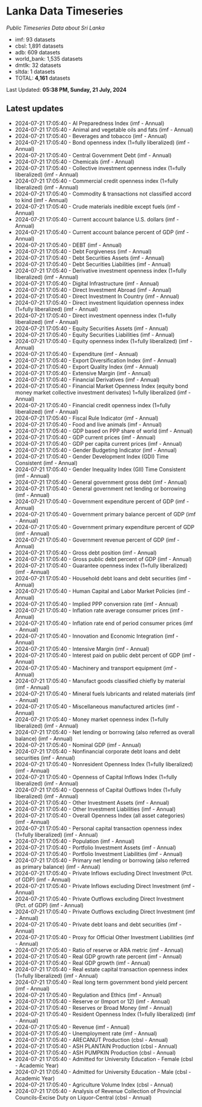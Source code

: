 # Lanka Data Timeseries
*Public Timeseries Data about Sri Lanka*

* imf: 93 datasets
* cbsl: 1,891 datasets
* adb: 609 datasets
* world_bank: 1,535 datasets
* dmtlk: 32 datasets
* sltda: 1 datasets
* TOTAL: **4,161** datasets

Last Updated: **05:38 PM, Sunday, 21 July, 2024**

## Latest updates

* 2024-07-21 17:05:40 - AI Preparedness Index (imf - Annual)
* 2024-07-21 17:05:40 - Animal and vegetable oils and fats (imf - Annual)
* 2024-07-21 17:05:40 - Beverages and tobacco (imf - Annual)
* 2024-07-21 17:05:40 - Bond openness index (1=fully liberalized) (imf - Annual)
* 2024-07-21 17:05:40 - Central Government Debt (imf - Annual)
* 2024-07-21 17:05:40 - Chemicals (imf - Annual)
* 2024-07-21 17:05:40 - Collective investment openness index (1=fully liberalized) (imf - Annual)
* 2024-07-21 17:05:40 - Commercial credit openness index (1=fully liberalized) (imf - Annual)
* 2024-07-21 17:05:40 - Commodity & transactions not classified accord to kind (imf - Annual)
* 2024-07-21 17:05:40 - Crude materials inedible except fuels (imf - Annual)
* 2024-07-21 17:05:40 - Current account balance U.S. dollars (imf - Annual)
* 2024-07-21 17:05:40 - Current account balance percent of GDP (imf - Annual)
* 2024-07-21 17:05:40 - DEBT (imf - Annual)
* 2024-07-21 17:05:40 - Debt Forgiveness (imf - Annual)
* 2024-07-21 17:05:40 - Debt Securities Assets (imf - Annual)
* 2024-07-21 17:05:40 - Debt Securities Liabilities (imf - Annual)
* 2024-07-21 17:05:40 - Derivative investment openness index (1=fully liberalized) (imf - Annual)
* 2024-07-21 17:05:40 - Digital Infrastructure (imf - Annual)
* 2024-07-21 17:05:40 - Direct Investment Abroad (imf - Annual)
* 2024-07-21 17:05:40 - Direct Investment In Country (imf - Annual)
* 2024-07-21 17:05:40 - Direct investment liquidation openness index (1=fully liberalized) (imf - Annual)
* 2024-07-21 17:05:40 - Direct investment openness index (1=fully liberalized) (imf - Annual)
* 2024-07-21 17:05:40 - Equity Securities Assets (imf - Annual)
* 2024-07-21 17:05:40 - Equity Securities Liabilities (imf - Annual)
* 2024-07-21 17:05:40 - Equity openness index (1=fully liberalized) (imf - Annual)
* 2024-07-21 17:05:40 - Expenditure (imf - Annual)
* 2024-07-21 17:05:40 - Export Diversification Index (imf - Annual)
* 2024-07-21 17:05:40 - Export Quality Index (imf - Annual)
* 2024-07-21 17:05:40 - Extensive Margin (imf - Annual)
* 2024-07-21 17:05:40 - Financial Derivatives (imf - Annual)
* 2024-07-21 17:05:40 - Financial Market Openness Index (equity bond money market collective investment derivates) 1=fully liberalized (imf - Annual)
* 2024-07-21 17:05:40 - Financial credit openness index (1=fully liberalized) (imf - Annual)
* 2024-07-21 17:05:40 - Fiscal Rule Indicator (imf - Annual)
* 2024-07-21 17:05:40 - Food and live animals (imf - Annual)
* 2024-07-21 17:05:40 - GDP based on PPP share of world (imf - Annual)
* 2024-07-21 17:05:40 - GDP current prices (imf - Annual)
* 2024-07-21 17:05:40 - GDP per capita current prices (imf - Annual)
* 2024-07-21 17:05:40 - Gender Budgeting Indicator (imf - Annual)
* 2024-07-21 17:05:40 - Gender Development Index (GDI) Time Consistent (imf - Annual)
* 2024-07-21 17:05:40 - Gender Inequality Index (GII) Time Consistent (imf - Annual)
* 2024-07-21 17:05:40 - General government gross debt (imf - Annual)
* 2024-07-21 17:05:40 - General government net lending or borrowing (imf - Annual)
* 2024-07-21 17:05:40 - Government expenditure percent of GDP (imf - Annual)
* 2024-07-21 17:05:40 - Government primary balance percent of GDP (imf - Annual)
* 2024-07-21 17:05:40 - Government primary expenditure percent of GDP (imf - Annual)
* 2024-07-21 17:05:40 - Government revenue percent of GDP (imf - Annual)
* 2024-07-21 17:05:40 - Gross debt position (imf - Annual)
* 2024-07-21 17:05:40 - Gross public debt percent of GDP (imf - Annual)
* 2024-07-21 17:05:40 - Guarantee openness index (1=fully liberalized) (imf - Annual)
* 2024-07-21 17:05:40 - Household debt loans and debt securities (imf - Annual)
* 2024-07-21 17:05:40 - Human Capital and Labor Market Policies (imf - Annual)
* 2024-07-21 17:05:40 - Implied PPP conversion rate (imf - Annual)
* 2024-07-21 17:05:40 - Inflation rate average consumer prices (imf - Annual)
* 2024-07-21 17:05:40 - Inflation rate end of period consumer prices (imf - Annual)
* 2024-07-21 17:05:40 - Innovation and Economic Integration (imf - Annual)
* 2024-07-21 17:05:40 - Intensive Margin (imf - Annual)
* 2024-07-21 17:05:40 - Interest paid on public debt percent of GDP (imf - Annual)
* 2024-07-21 17:05:40 - Machinery and transport equipment (imf - Annual)
* 2024-07-21 17:05:40 - Manufact goods classified chiefly by material (imf - Annual)
* 2024-07-21 17:05:40 - Mineral fuels lubricants and related materials (imf - Annual)
* 2024-07-21 17:05:40 - Miscellaneous manufactured articles (imf - Annual)
* 2024-07-21 17:05:40 - Money market openness index (1=fully liberalized) (imf - Annual)
* 2024-07-21 17:05:40 - Net lending or borrowing (also referred as overall balance) (imf - Annual)
* 2024-07-21 17:05:40 - Nominal GDP (imf - Annual)
* 2024-07-21 17:05:40 - Nonfinancial corporate debt loans and debt securities (imf - Annual)
* 2024-07-21 17:05:40 - Nonresident Openness Index (1=fully liberalized) (imf - Annual)
* 2024-07-21 17:05:40 - Openness of Capital Inflows Index (1=fully liberalized) (imf - Annual)
* 2024-07-21 17:05:40 - Openness of Capital Outflows Index (1=fully liberalized) (imf - Annual)
* 2024-07-21 17:05:40 - Other Investment Assets (imf - Annual)
* 2024-07-21 17:05:40 - Other Investment Liabilities (imf - Annual)
* 2024-07-21 17:05:40 - Overall Openness Index (all asset categories) (imf - Annual)
* 2024-07-21 17:05:40 - Personal capital transaction openness index (1=fully liberalized) (imf - Annual)
* 2024-07-21 17:05:40 - Population (imf - Annual)
* 2024-07-21 17:05:40 - Portfolio Investment Assets (imf - Annual)
* 2024-07-21 17:05:40 - Portfolio Investment Liabilities (imf - Annual)
* 2024-07-21 17:05:40 - Primary net lending or borrowing (also referred as primary balance) (imf - Annual)
* 2024-07-21 17:05:40 - Private Inflows excluding Direct Investment (Pct. of GDP) (imf - Annual)
* 2024-07-21 17:05:40 - Private Inflows excluding Direct Investment (imf - Annual)
* 2024-07-21 17:05:40 - Private Outflows excluding Direct Investment (Pct. of GDP) (imf - Annual)
* 2024-07-21 17:05:40 - Private Outflows excluding Direct Investment (imf - Annual)
* 2024-07-21 17:05:40 - Private debt loans and debt securities (imf - Annual)
* 2024-07-21 17:05:40 - Proxy for Official Other Investment Liabilities (imf - Annual)
* 2024-07-21 17:05:40 - Ratio of reserve or ARA metric (imf - Annual)
* 2024-07-21 17:05:40 - Real GDP growth rate percent (imf - Annual)
* 2024-07-21 17:05:40 - Real GDP growth (imf - Annual)
* 2024-07-21 17:05:40 - Real estate capital transaction openness index (1=fully liberalized) (imf - Annual)
* 2024-07-21 17:05:40 - Real long term government bond yield percent (imf - Annual)
* 2024-07-21 17:05:40 - Regulation and Ethics (imf - Annual)
* 2024-07-21 17:05:40 - Reserve or (Import or 12) (imf - Annual)
* 2024-07-21 17:05:40 - Reserves or Broad Money (imf - Annual)
* 2024-07-21 17:05:40 - Resident Openness Index (1=fully liberalized) (imf - Annual)
* 2024-07-21 17:05:40 - Revenue (imf - Annual)
* 2024-07-21 17:05:40 - Unemployment rate (imf - Annual)
* 2024-07-21 17:05:40 - ARECANUT Production (cbsl - Annual)
* 2024-07-21 17:05:40 - ASH PLANTAIN Production (cbsl - Annual)
* 2024-07-21 17:05:40 - ASH PUMPKIN Production (cbsl - Annual)
* 2024-07-21 17:05:40 - Admitted for University Education - Female (cbsl - Academic Year)
* 2024-07-21 17:05:40 - Admitted for University Education - Male (cbsl - Academic Year)
* 2024-07-21 17:05:40 - Agriculture Volume Index (cbsl - Annual)
* 2024-07-21 17:05:40 - Analysis of Revenue Collection of Provincial Councils-Excise Duty on Liquor-Central (cbsl - Annual)
